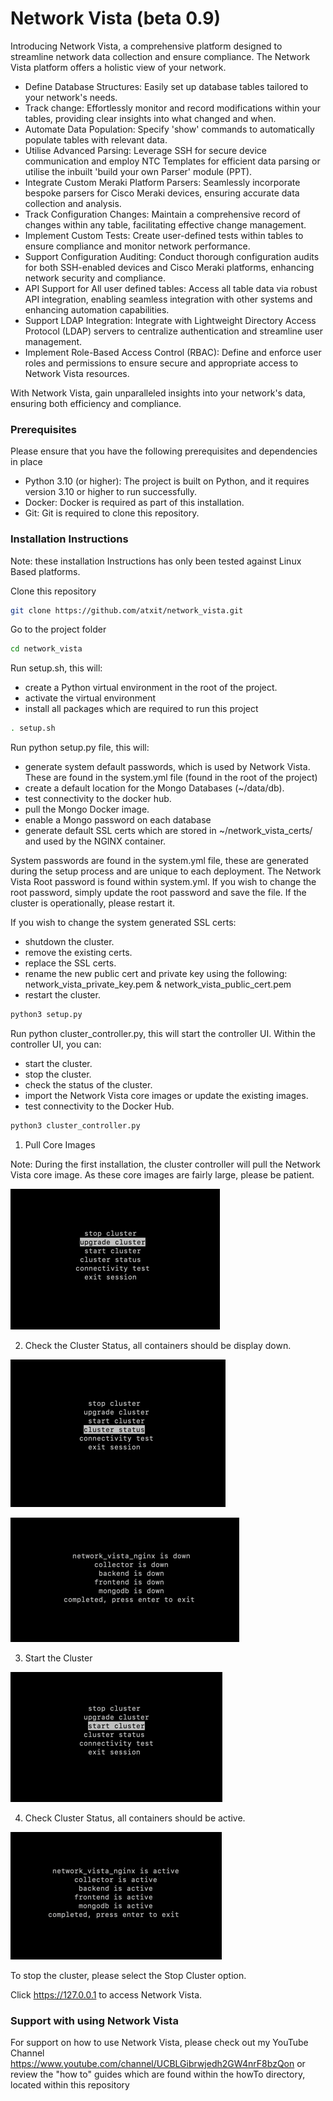 # Network Vista (beta 0.9)

Introducing Network Vista, a comprehensive platform designed to streamline network data collection and ensure compliance. The Network Vista platform offers a holistic view of your network.

* Define Database Structures: Easily set up database tables tailored to your network's needs.
* Track change: Effortlessly monitor and record modifications within your tables, providing clear insights into what changed and when.
* Automate Data Population: Specify 'show' commands to automatically populate tables with relevant data.
* Utilise Advanced Parsing: Leverage SSH for secure device communication and employ NTC Templates for efficient data parsing or utilise the inbuilt 'build your own Parser' module (PPT).
* Integrate Custom Meraki Platform Parsers: Seamlessly incorporate bespoke parsers for Cisco Meraki devices, ensuring accurate data collection and analysis.
* Track Configuration Changes: Maintain a comprehensive record of changes within any table, facilitating effective change management.
* Implement Custom Tests: Create user-defined tests within tables to ensure compliance and monitor network performance.
* Support Configuration Auditing: Conduct thorough configuration audits for both SSH-enabled devices and Cisco Meraki platforms, enhancing network security and compliance.
* API Support for All user defined tables: Access all table data via robust API integration, enabling seamless integration with other systems and enhancing automation capabilities.
* Support LDAP Integration: Integrate with Lightweight Directory Access Protocol (LDAP) servers to centralize authentication and streamline user management.
* Implement Role-Based Access Control (RBAC): Define and enforce user roles and permissions to ensure secure and appropriate access to Network Vista resources.

With Network Vista, gain unparalleled insights into your network's data, ensuring both efficiency and compliance.

### Prerequisites

Please ensure that you have the following prerequisites and dependencies in place

* Python 3.10 (or higher): The project is built on Python, and it requires version 3.10 or higher to run successfully.
* Docker: Docker is required as part of this installation. 
* Git: Git is required to clone this repository.

### Installation Instructions

Note: these installation Instructions has only been tested against Linux Based platforms. 

Clone this repository
```bash
git clone https://github.com/atxit/network_vista.git
```

Go to the project folder
```bash
cd network_vista
```

Run setup.sh, this will:

* create a Python virtual environment in the root of the project.
* activate the virtual environment
* install all packages which are required to run this project

```bash
. setup.sh
```

Run python setup.py file, this will:

* generate system default passwords, which is used by Network Vista. These are found in the system.yml file (found in the root of the project)
* create a default location for the Mongo Databases (~/data/db).
* test connectivity to the docker hub.
* pull the Mongo Docker image.
* enable a Mongo password on each database
* generate default SSL certs which are stored in ~/network_vista_certs/ and used by the NGINX container. 


System passwords are found in the system.yml file, these are generated during the setup process and are unique to each deployment.
The Network Vista Root password is found within system.yml. 
If you wish to change the root password, simply update the root password and save the file. If the cluster is operationally, please restart it. 

If you wish to change the system generated SSL certs:

* shutdown the cluster.
* remove the existing certs.
* replace the SSL certs. 
* rename the new public cert and private key using the following: network_vista_private_key.pem & network_vista_public_cert.pem
* restart the cluster.

```bash
python3 setup.py
```

Run python cluster_controller.py, this will start the controller UI. Within the controller UI, you can:

* start the cluster. 
* stop the cluster.
* check the status of the cluster.
* import the Network Vista core images or update the existing images.
* test connectivity to the Docker Hub.

```bash
python3 cluster_controller.py
```

1) Pull Core Images

Note: During the first installation, the cluster controller will pull the Network Vista core image. As these core images are fairly large, please be patient.

![img.png](img.png)

2) Check the Cluster Status, all containers should be display down.

![img_1.png](img_1.png)

![img_7.png](img_7.png)

3) Start the Cluster

![img_3.png](img_3.png)

4) Check Cluster Status, all containers should be active. 

![img_4.png](img_4.png)

To stop the cluster, please select the Stop Cluster option.



Click https://127.0.0.1 to access Network Vista.

### Support with using Network Vista

For support on how to use Network Vista, please check out my YouTube Channel https://www.youtube.com/channel/UCBLGibrwjedh2GW4nrF8bzQon or 
review the "how to" guides which are found within the howTo directory, located within this repository
